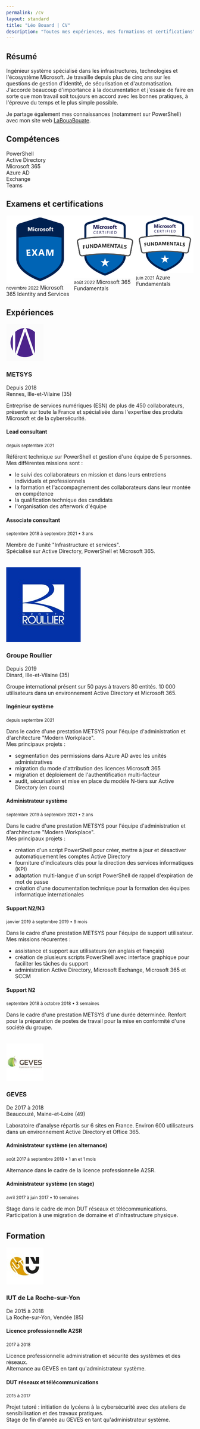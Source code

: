 ```yaml
---
permalink: /cv
layout: standard
title: "Léo Bouard | CV"
description: "Toutes mes expériences, mes formations et certifications"
---
```


## Résumé

Ingénieur système spécialisé dans les infrastructures, technologies et l'écosystème Microsoft. Je travaille depuis plus de cinq ans sur les questions de gestion d'identité, de sécurisation et d'automatisation. J'accorde beaucoup d'importance à la documentation et j'essaie de faire en sorte que mon travail soit toujours en accord avec les bonnes pratiques, à l'épreuve du temps et le plus simple possible.

Je partage également mes connaissances (notamment sur PowerShell) avec mon site web [LaBouaBouate](https://www.labouabouate.fr).

## Compétences

<div class="skills">
    <div class="skill">
        <span>PowerShell</span>
        <div class="progressBar">
            <div class="progressBarContent" style="width: 90%;"></div>
        </div>
    </div>
    <div class="skill">
        <span>Active Directory</span>
        <div class="progressBar">
            <div class="progressBarContent" style="width: 80%;"></div>
        </div>
    </div>
    <div class="skill">
        <span>Microsoft 365</span>
        <div class="progressBar">
            <div class="progressBarContent" style="width: 80%;"></div>
        </div>
    </div>
    <div class="skill">
        <span>Azure AD</span>
        <div class="progressBar">
            <div class="progressBarContent" style="width: 70%;"></div>
        </div>
    </div>
    <div class="skill">
        <span>Exchange</span>
        <div class="progressBar">
            <div class="progressBarContent" style="width: 60%;"></div>
        </div>
    </div>
    <div class="skill">
        <span>Teams</span>
        <div class="progressBar">
            <div class="progressBarContent" style="width: 50%;"></div>
        </div>
    </div>
</div>

## Examens et certifications

<div style="display: flex; justify-content: center;">
    <div class="certification">
        <img src="/assets/images/certification-exam.svg" alt="logo Microsoft Exam">
        <small>novembre 2022</small>
        <span>Microsoft 365 Identity and Services</span>
    </div>
    <div class="certification">
        <img src="/assets/images/microsoft-certified-fundamentals-badge.svg" alt="logo Microsoft Certified Fundamentals">
        <small>août 2022</small>
        <span>Microsoft 365 Fundamentals</span>
    </div>
    <div class="certification">
        <img src="/assets/images/microsoft-certified-fundamentals-badge.svg" alt="logo Microsoft Certified Fundamentals">
        <small>juin 2021</small>
        <span>Azure Fundamentals</span>
    </div>
</div>

## Expériences

<div style="display: block;">
    <!-- METSYS -->
    <div id="div-metsys" style="margin-bottom: 35px;">
        <div class="enterprise">
            <div>
                <img src="/assets/images/metsys.jpg" alt="logo METSYS">
            </div>
            <div>
                <h3>METSYS</h3>
                <span>Depuis 2018</span><br>
                <span>Rennes, Ille-et-Vilaine (35)</span>
            </div>
        </div>
        <div>
            <p>Entreprise de services numériques (ESN) de plus de 450 collaborateurs, présente sur toute la France et spécialisée dans l'expertise des produits Microsoft et de la cybersécurité.</p>
        </div>
        <div class="experience">
            <h4>Lead consultant</h4>
            <small>depuis septembre 2021</small>
            <p>Référent technique sur PowerShell et gestion d'une équipe de 5 personnes.<br>Mes différentes missions sont :
            <ul>
                <li>le suivi des collaborateurs en mission et dans leurs entretiens individuels et professionnels</li>
                <li>la formation et l'accompagnement des collaborateurs dans leur montée en compétence</li>
                <li>la qualification technique des candidats</li>
                <li>l'organisation des afterwork d'équipe</li>
            </ul></p>
        </div>
        <div class="experience">
            <h4>Associate consultant</h4>
            <small>septembre 2018 à septembre 2021 • 3 ans</small>
            <p>Membre de l'unité "Infrastructure et services".<br>Spécialisé sur Active Directory, PowerShell et Microsoft 365.</p>
        </div>
    </div>
    <!-- Groupe ROULLIER -->
    <div id="div-groupe-roullier" style="margin-bottom: 35px;">
        <div class="enterprise">
            <div>
                <img src="/assets/images/groupe-roullier.jpg" alt="logo Groupe Roullier">
            </div>
            <div>
                <h3>Groupe Roullier</h3>
                <span>Depuis 2019</span><br>
                <span>Dinard, Ille-et-Vilaine (35)</span>
            </div>
        </div>
        <div>
            <p>Groupe international présent sur 50 pays à travers 80 entités. 10 000 utilisateurs dans un environnement Active Directory et Microsoft 365.</p>
        </div>
        <div class="experience">
            <h4>Ingénieur système</h4>
            <small>depuis septembre 2021</small>
            <p>Dans le cadre d'une prestation METSYS pour l'équipe d'administration et d'architecture "Modern Workplace".<br>Mes principaux projets :
            <ul>
                <li>segmentation des permissions dans Azure AD avec les unités administratives</li>
                <li>migration du mode d'attribution des licences Microsoft 365</li>
                <li>migration et déploiement de l'authentification multi-facteur</li>
                <li>audit, sécurisation et mise en place du modèle N-tiers sur Active Directory (en cours)</li>
            </ul></p>
        </div>
        <div class="experience">
            <h4>Administrateur système</h4>
            <small>septembre 2019 à septembre 2021 • 2 ans</small>
            <p>Dans le cadre d'une prestation METSYS pour l'équipe d'administration et d'architecture "Modern Workplace".<br>Mes principaux projets :
            <ul>
                <li>création d'un script PowerShell pour créer, mettre à jour et désactiver automatiquement les comptes Active Directory</li>
                <li>fourniture d'indicateurs clés pour la direction des services informatiques (KPI)</li>
                <li>adaptation multi-langue d'un script PowerShell de rappel d'expiration de mot de passe</li>
                <li>création d'une documentation technique pour la formation des équipes informatique internationales</li>
            </ul></p>
        </div>
        <div class="experience">
            <h4>Support N2/N3</h4>
            <small>janvier 2019 à septembre 2019 • 9 mois</small>
            <p>Dans le cadre d'une prestation METSYS pour l'équipe de support utilisateur.<br>Mes missions récurentes :
            <ul>
                <li>assistance et support aux utilisateurs (en anglais et français)</li>
                <li>création de plusieurs scripts PowerShell avec interface graphique pour faciliter les tâches du support</li>
                <li>administration Active Directory, Microsoft Exchange, Microsoft 365 et SCCM</li>
            </ul></p>
        </div>
        <div class="experience">
            <h4>Support N2</h4>
            <small>septembre 2018 à octobre 2018 • 3 semaines</small>
            <p>Dans le cadre d'une prestation METSYS d'une durée déterminée. Renfort pour la préparation de postes de travail pour la mise en conformité d'une société du groupe.</p>
        </div>
    </div>
    <!-- GEVES -->
    <div id="div-geves" style="margin-bottom: 35px;">
        <div class="enterprise">
            <div>
                <img src="/assets/images/geves.jpg" alt="logo GEVES">
            </div>
            <div>
                <h3>GEVES</h3>
                <span>De 2017 à 2018</span><br>
                <span>Beaucouzé, Maine-et-Loire (49)</span>
            </div>
        </div>
        <div>
            <p>Laboratoire d'analyse répartis sur 6 sites en France. Environ 600 utilisateurs dans un environnement Active Directory et Office 365.</p>
        </div>
        <div class="experience">
            <h4>Administrateur système (en alternance)</h4>
            <small>août 2017 à septembre 2018 • 1 an et 1 mois</small>
            <p>Alternance dans le cadre de la licence professionnelle A2SR.</p>
        </div>
        <div class="experience">
            <h4>Administrateur système (en stage)</h4>
            <small>avril 2017 à juin 2017 • 10 semaines</small>
            <p>Stage dans le cadre de mon DUT réseaux et télécommunications. Participation à une migration de domaine et d'infrastructure physique.</p>
        </div>
    </div>
</div>

## Formation

<div style="display: block;">
    <!-- IUT La Roche-sur-Yon -->
    <div id="div-iut-la-roche-sur-yon" style="margin-bottom: 35px;">
        <div class="enterprise">
            <div>
                <img src="/assets/images/iut-la-roche-sur-yon.jpg" alt="logo IUT de La Roche-sur-Yon">
            </div>
            <div>
                <h3>IUT de La Roche-sur-Yon</h3>
                <span>De 2015 à 2018</span><br>
                <span>La Roche-sur-Yon, Vendée (85)</span>
            </div>
        </div>
        <div class="experience">
            <h4>Licence professionnelle A2SR</h4>
            <small>2017 à 2018</small>
            <p>Licence professionnelle administration et sécurité des systèmes et des réseaux.<br>Alternance au GEVES en tant qu'administrateur système.</p>
        </div>
        <div class="experience">
            <h4>DUT réseaux et télécommunications</h4>
            <small>2015 à 2017</small>
            <p>Projet tutoré : initiation de lycéens à la cybersécurité avec des ateliers de sensibilisation et des travaux pratiques.<br>Stage de fin d'année au GEVES en tant qu'administrateur système.</p>
        </div>
    </div>
</div>
